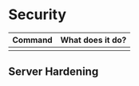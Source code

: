 # Security

| Command | What does it do? |
| ------- | ---------------- |
|         |                  |

## Server Hardening
